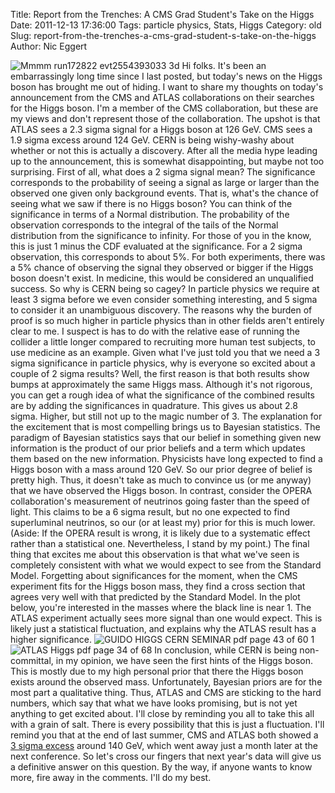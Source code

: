 Title: Report from the Trenches: A CMS Grad Student's Take on the Higgs
Date: 2011-12-13 17:36:00
Tags: particle physics, Stats, Higgs
Category: old
Slug: report-from-the-trenches-a-cms-grad-student-s-take-on-the-higgs
Author: Nic Eggert


![Mmmm run172822 evt2554393033
3d](http://lh6.ggpht.com/-hPHBh1UVJic/TuvD-aa1MYI/AAAAAAAAAX4/BQgsVZulLkw/mmmm-run172822-evt2554393033-3d.jpg?imgmax=800 "mmmm-run172822-evt2554393033-3d.jpg")
Hi folks. It's been an embarrassingly long time since I last posted, but
today's news on the Higgs boson has brought me out of hiding. I want to
share my thoughts on today's announcement from the CMS and ATLAS
collaborations on their searches for the Higgs boson. I'm a member of
the CMS collaboration, but these are my views and don't represent those
of the collaboration. The upshot is that ATLAS sees a 2.3 sigma signal
for a Higgs boson at 126 GeV. CMS sees a 1.9 sigma excess around 124
GeV. CERN is being wishy-washy about whether or not this is actually a
discovery. After all the media hype leading up to the announcement, this
is somewhat disappointing, but maybe not too surprising. First of all,
what does a 2 sigma signal mean? The significance corresponds to the
probability of seeing a signal as large or larger than the observed one
given only background events. That is, what's the chance of seeing what
we saw if there is no Higgs boson? You can think of the significance in
terms of a Normal distribution. The probability of the observation
corresponds to the integral of the tails of the Normal distribution from
the significance to infinity. For those of you in the know, this is just
1 minus the CDF evaluated at the significance. For a 2 sigma
observation, this corresponds to about 5%. For both experiments, there
was a 5% chance of observing the signal they observed or bigger if the
Higgs boson doesn't exist. In medicine, this would be considered an
unqualified success. So why is CERN being so cagey? In particle physics
we require at least 3 sigma before we even consider something
interesting, and 5 sigma to consider it an unambiguous discovery. The
reasons why the burden of proof is so much higher in particle physics
than in other fields aren't entirely clear to me. I suspect is has to do
with the relative ease of running the collider a little longer compared
to recruiting more human test subjects, to use medicine as an example.
Given what I've just told you that we need a 3 sigma significance in
particle physics, why is everyone so excited about a couple of 2 sigma
results? Well, the first reason is that both results show bumps at
approximately the same Higgs mass. Although it's not rigorous, you can
get a rough idea of what the significance of the combined results are by
adding the significances in quadrature. This gives us about 2.8 sigma.
Higher, but still not up to the magic number of 3. The explanation for
the excitement that is most compelling brings us to Bayesian statistics.
The paradigm of Bayesian statistics says that our belief in something
given new information is the product of our prior beliefs and a term
which updates them based on the new information. Physicists have long
expected to find a Higgs boson with a mass around 120 GeV. So our prior
degree of belief is pretty high. Thus, it doesn't take as much to
convince us (or me anyway) that we have observed the Higgs boson. In
contrast, consider the OPERA collaboration's measurement of neutrinos
going faster than the speed of light. This claims to be a 6 sigma
result, but no one expected to find superluminal neutrinos, so our (or
at least my) prior for this is much lower. (Aside: If the OPERA result
is wrong, it is likely due to a systematic effect rather than a
statistical one. Nevertheless, I stand by my point.) The final thing
that excites me about this observation is that what we've seen is
completely consistent with what we would expect to see from the Standard
Model. Forgetting about significances for the moment, when the CMS
experiment fits for the Higgs boson mass, they find a cross section that
agrees very well with that predicted by the Standard Model. In the plot
below, you're interested in the masses where the black line is near 1.
The ATLAS experiment actually sees more signal than one would expect.
This is likely just a statistical fluctuation, and explains why the
ATLAS result has a higher significance. ![GUIDO HIGGS CERN SEMINAR pdf
page 43 of 60
1](http://lh6.ggpht.com/-tHKpXH_FDfM/TuvD_jbM8wI/AAAAAAAAAYA/-LWjE0AqDog/GUIDO_HIGGS_CERN_SEMINAR.pdf%252520%252528page%25252043%252520of%25252060%252529-1.png?imgmax=800 "GUIDO_HIGGS_CERN_SEMINAR.pdf (page 43 of 60)-1.png")
![ATLAS Higgs pdf page 34 of
68](http://lh6.ggpht.com/-dLvDz4KoVuU/TuvEBK3mg3I/AAAAAAAAAYI/4x-6m2b-g0M/ATLAS-Higgs.pdf%252520%252528page%25252034%252520of%25252068%252529.jpg?imgmax=800 "ATLAS-Higgs.pdf (page 34 of 68).jpg")
In conclusion, while CERN is being non-committal, in my opinion, we have
seen the first hints of the Higgs boson. This is mostly due to my high
personal prior that there the Higgs boson exists around the observed
mass. Unfortunately, Bayesian priors are for the most part a qualitative
thing. Thus, ATLAS and CMS are sticking to the hard numbers, which say
that what we have looks promising, but is not yet anything to get
excited about. I'll close by reminding you all to take this all with a
grain of salt. There is every possibility that this is just a
fluctuation. I'll remind you that at the end of last summer, CMS and
ATLAS both showed a [3 sigma
excess](http://resonaances.blogspot.com/2011/07/higgs-wont-come-out-of-closet.html)
around 140 GeV, which went away just a month later at the next
conference. So let's cross our fingers that next year's data will give
us a definitive answer on this question. By the way, if anyone wants to
know more, fire away in the comments. I'll do my best.
